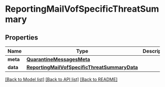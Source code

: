 # ReportingMailVofSpecificThreatSummary

## Properties
Name | Type | Description | Notes
------------ | ------------- | ------------- | -------------
**meta** | [**QuarantineMessagesMeta**](QuarantineMessagesMeta.md) |  | [optional] 
**data** | [**ReportingMailVofSpecificThreatSummaryData**](ReportingMailVofSpecificThreatSummaryData.md) |  | [optional] 

[[Back to Model list]](../README.md#documentation-for-models) [[Back to API list]](../README.md#documentation-for-api-endpoints) [[Back to README]](../README.md)

